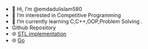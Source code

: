- 👋 Hi, I’m @emdadulislam580
- 👀 I’m interested in Competitive Programming
- 🌱 I’m currently learning C,C++,OOP,Problem Solving .
- Github Repository 
- 🌐 [STL implementation](https://mdadul.github.io/STL_implementation/)
- 🌐 [Go](https://mdadul.github.io/Go/)


<!---
emdadulislam580/emdadulislam580 is a ✨ special ✨ repository because its `README.md` (this file) appears on your GitHub profile.
You can click the Preview link to take a look at your changes.
--->

